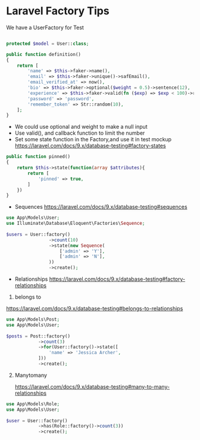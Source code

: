 # Laravel Factory Tips

We have a UserFactory for Test

```php

protected $model = User::class;

public function definition()
{
    return [
        'name' => $this->faker->name(),
        'email' => $this->faker->unique()->safEmail(),
        'email_verified_at' => now(),
        'bio' => $this->faker->optional($weight = 0.5)->sentence(12),
        'experience' => $this->faker->valid(fn ($exp) => $exp < 100)->randomNumber(),
        'password' => 'password',
        'remember_token' => Str::random(10),
    ];
}
```

- We could use optional and weight to make a null input
- Use valid(), and callback function to limit the number
- Set some state function in the Factory,and use it in test mockup <https://laravel.com/docs/9.x/database-testing#factory-states>

```php
public function pinned()
{
    return $this->state(function(array $attributes){
        return [
            'pinned' => true,
        ]
    })
}
```

- Sequences <https://laravel.com/docs/9.x/database-testing#sequences>

```php
use App\Models\User;
use Illuminate\Database\Eloquent\Factories\Sequence;
 
$users = User::factory()
                ->count(10)
                ->state(new Sequence(
                    ['admin' => 'Y'],
                    ['admin' => 'N'],
                ))
                ->create();
```

- Relationships <https://laravel.com/docs/9.x/database-testing#factory-relationships>

1. belongs to

<https://laravel.com/docs/9.x/database-testing#belongs-to-relationships>

```php
use App\Models\Post;
use App\Models\User;
 
$posts = Post::factory()
            ->count(3)
            ->for(User::factory()->state([
                'name' => 'Jessica Archer',
            ]))
            ->create();

```

2. Manytomany

   <https://laravel.com/docs/9.x/database-testing#many-to-many-relationships>

```php
use App\Models\Role;
use App\Models\User;
 
$user = User::factory()
            ->has(Role::factory()->count(3))
            ->create();

```
